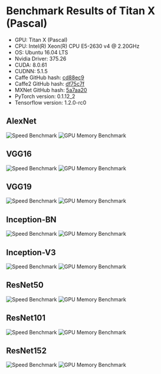 # Benchmark Results of Titan X (Pascal)

* GPU: Titan X (Pascal)
* CPU: Intel(R) Xeon(R) CPU E5-2630 v4 @ 2.20GHz
* OS: Ubuntu 16.04 LTS
* Nvidia Driver: 375.26
* CUDA: 8.0.61
* CUDNN: 5.1.5
* Caffe GitHub hash: [cd88ec9](https://github.com/BVLC/caffe/commit/7d3f8a7ea43fb06cd9804bc90933c7a91cd88ec9)
* Caffe2 GitHub hash: [df75c7f](https://github.com/caffe2/caffe2/commit/dd4cad03c5ad812c32d2b90f6a64c516edf75c7f)
* MXNet GitHub hash: [5a7aa20](https://github.com/dmlc/mxnet/commit/5efd91a71f36fea483e882b0358c8d46b5a7aa20)
* PyTorch version: 0.1.12_2
* Tensorflow version: 1.2.0-rc0

## AlexNet
![Speed Benchmark](results/titan_x_pascal/alexnet_speed.png)
![GPU Memory Benchmark](results/titan_x_pascal/alexnet_gpu_memory.png)

## VGG16
![Speed Benchmark](results/titan_x_pascal/vgg16_speed.png)
![GPU Memory Benchmark](results/titan_x_pascal/vgg16_gpu_memory.png)

## VGG19
![Speed Benchmark](results/titan_x_pascal/vgg19_speed.png)
![GPU Memory Benchmark](results/titan_x_pascal/vgg19_gpu_memory.png)

## Inception-BN
![Speed Benchmark](results/titan_x_pascal/inception-bn_speed.png)
![GPU Memory Benchmark](results/titan_x_pascal/inception-bn_gpu_memory.png)

## Inception-V3
![Speed Benchmark](results/titan_x_pascal/inception-v3_speed.png)
![GPU Memory Benchmark](results/titan_x_pascal/inception-v3_gpu_memory.png)

## ResNet50
![Speed Benchmark](results/titan_x_pascal/resnet50_speed.png)
![GPU Memory Benchmark](results/titan_x_pascal/resnet50_gpu_memory.png)

## ResNet101
![Speed Benchmark](results/titan_x_pascal/resnet101_speed.png)
![GPU Memory Benchmark](results/titan_x_pascal/resnet101_gpu_memory.png)

## ResNet152
![Speed Benchmark](results/titan_x_pascal/resnet152_speed.png)
![GPU Memory Benchmark](results/titan_x_pascal/resnet152_gpu_memory.png)

